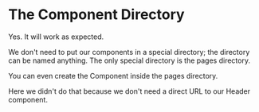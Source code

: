# The Component Directory

Yes. It will work as expected.

We don't need to put our components in a special directory; the directory can be named anything. The only special directory is the pages directory.

You can even create the Component inside the pages directory.

Here we didn't do that because we don't need a direct URL to our Header component.